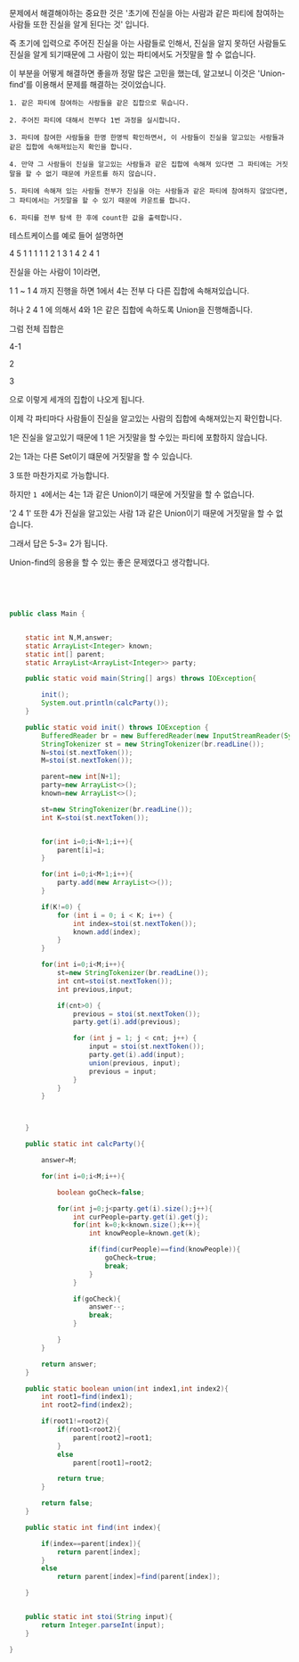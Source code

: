 문제에서 해결해야하는 중요한 것은 '초기에 진실을 아는 사람과 같은 파티에 참여하는 사람들 또한 진실을 알게 된다는 것' 입니다.

즉 초기에 입력으로 주어진 진실을 아는 사람들로 인해서, 진실을 알지 못하던 사람들도 진실을 알게 되기때문에 그 사람이 있는 파티에서도 거짓말을 할 수 없습니다.

이 부분을 어떻게 해결하면 좋을까 정말 많은 고민을 했는데, 알고보니 이것은 'Union-find'를 이용해서 문제를 해결하는 것이었습니다.


```
1. 같은 파티에 참여하는 사람들을 같은 집합으로 묶습니다.

2. 주어진 파티에 대해서 전부다 1번 과정을 실시합니다.

3. 파티에 참여한 사람들을 한명 한명씩 확인하면서, 이 사람들이 진실을 알고있는 사람들과 같은 집합에 속해져있는지 확인을 합니다.

4. 만약 그 사람들이 진실을 알고있는 사람들과 같은 집합에 속해져 있다면 그 파티에는 거짓말을 할 수 없기 때문에 카운트를 하지 않습니다.

5. 파티에 속해져 있는 사람들 전부가 진실을 아는 사람들과 같은 파티에 참여하지 않았다면, 그 파티에서는 거짓말을 할 수 있기 때문에 카운트를 합니다.

6. 파티를 전부 탐색 한 후에 count한 값을 출력합니다.

```

테스트케이스를 예로 들어 설명하면

4 5
1 1
1 1
1 2
1 3
1 4
2 4 1


진실을 아는 사람이 1이라면,

1 1 ~ 1 4 까지 진행을 하면 1에서 4는 전부 다 다른 집합에 속해져있습니다.

허나 2 4 1 에 의해서 4와 1은 같은 집합에 속하도록 Union을 진행해줍니다.

그럼 전체 집합은

4-1

2

3

으로 이렇게 세개의 집합이 나오게 됩니다.

이제 각 파티마다 사람들이 진실을 알고있는 사람의 집합에 속해져있는지 확인합니다.

1은 진실을 알고있기 때문에 1 1은 거짓말을 할 수있는 파티에 포함하지 않습니다.

2는 1과는 다른 Set이기 떄문에 거짓말을 할 수 있습니다.

3 또한 마찬가지로 가능합니다.

하지만 `1 4`에서는 4는 1과 같은 Union이기 때문에 거짓말을 할 수 없습니다.

'2 4 1' 또한 4가 진실을 알고있는 사람 1과 같은 Union이기 때문에 거짓말을 할 수 없습니다.

그래서 답은 5-3= 2가 됩니다.


Union-find의 응용을 할 수 있는 좋은 문제였다고 생각합니다.

<br/> <br/>

```java

public class Main {


    static int N,M,answer;
    static ArrayList<Integer> known;
    static int[] parent;
    static ArrayList<ArrayList<Integer>> party;

    public static void main(String[] args) throws IOException{

        init();
        System.out.println(calcParty());
    }

    public static void init() throws IOException {
        BufferedReader br = new BufferedReader(new InputStreamReader(System.in));
        StringTokenizer st = new StringTokenizer(br.readLine());
        N=stoi(st.nextToken());
        M=stoi(st.nextToken());

        parent=new int[N+1];
        party=new ArrayList<>();
        known=new ArrayList<>();

        st=new StringTokenizer(br.readLine());
        int K=stoi(st.nextToken());


        for(int i=0;i<N+1;i++){
            parent[i]=i;
        }

        for(int i=0;i<M+1;i++){
            party.add(new ArrayList<>());
        }

        if(K!=0) {
            for (int i = 0; i < K; i++) {
                int index=stoi(st.nextToken());
                known.add(index);
            }
        }

        for(int i=0;i<M;i++){
            st=new StringTokenizer(br.readLine());
            int cnt=stoi(st.nextToken());
            int previous,input;

            if(cnt>0) {
                previous = stoi(st.nextToken());
                party.get(i).add(previous);

                for (int j = 1; j < cnt; j++) {
                    input = stoi(st.nextToken());
                    party.get(i).add(input);
                    union(previous, input);
                    previous = input;
                }
            }
        }



    }

    public static int calcParty(){

        answer=M;

        for(int i=0;i<M;i++){

            boolean goCheck=false;

            for(int j=0;j<party.get(i).size();j++){
                int curPeople=party.get(i).get(j);
                for(int k=0;k<known.size();k++){
                    int knowPeople=known.get(k);

                    if(find(curPeople)==find(knowPeople)){
                        goCheck=true;
                        break;
                    }
                }

                if(goCheck){
                    answer--;
                    break;
                }

            }
        }

        return answer;
    }

    public static boolean union(int index1,int index2){
        int root1=find(index1);
        int root2=find(index2);

        if(root1!=root2){
            if(root1<root2){
                parent[root2]=root1;
            }
            else
                parent[root1]=root2;

            return true;
        }

        return false;
    }

    public static int find(int index){

        if(index==parent[index]){
            return parent[index];
        }
        else
            return parent[index]=find(parent[index]);

    }


    public static int stoi(String input){
        return Integer.parseInt(input);
    }

}


```